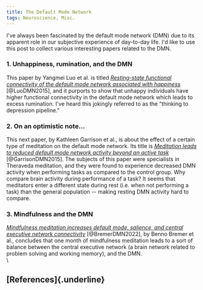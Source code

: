 ```yaml
---
title: The Default Mode Network
tags: Neuroscience, Misc.
---
```


I've always been fascinated by the default mode network (DMN) due to its 
apparent role in our subjective experience of day-to-day life. I'd like to use 
this post to  collect various interesting papers related to the DMN.

### 1. Unhappiness, rumination, and the DMN ###

This paper by Yangmei Luo et al. is titled [<i>Resting-state functional
connectivity of the default mode network associated with happiness</i>](https://doi.org/10.1093%2Fscan%2Fnsv132)
[@LuoDMN2015], and it purports to show that unhappy individuals have higher 
functional connectivity in the default mode network which leads to excess 
rumination. I've heard this jokingly referred to as the "thinking to 
depression pipeline."

### 2. On an optimistic note... ###

This next paper, by Kathleen Garrison et al., is about the effect of a certain
type of meditation on the default mode network. Its title is [<i>Meditation
leads to reduced default mode network activity beyond an active task</i>](https://doi.org/10.3758%2Fs13415-015-0358-3)
[@GarrisonDMN2015].
The subjects of this paper were specialists in Theraveda meditation, and they
were found to experience decreased DMN activity when performing tasks as
compared to the control group. Why compare brain activity during performance 
of a task? It seems that meditators enter a different state during 
rest (i.e. when not performing a task) than the general population -- 
making resting  DMN activity hard to compare. 

### 3. Mindfulness and the DMN ###

[<i>Mindfulness meditation increases default mode, salience, and central
executive network connectivity</i>](https://doi.org/10.1038/s41598-022-17325-6)
[@BremerDMN2022],
by Benno Bremer et al., concludes that one month of mindfulness meditation leads to a sort of balance between the central executive network (a brain 
network related to problem solving and working memory), and the DMN. 
\
\

## [References]{.underline} ##


